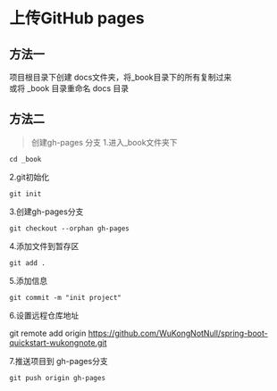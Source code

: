 # 上传GitHub pages

## 方法一
项目根目录下创建 docs文件夹，将_book目录下的所有复制过来<br>
或将 _book 目录重命名 docs 目录


## 方法二
> 创建gh-pages 分支
1.进入_book文件夹下
```dash
cd _book
```

2.git初始化
```
git init
```

3.创建gh-pages分支
```
git checkout --orphan gh-pages
```


4.添加文件到暂存区
```
git add .
```


5.添加信息
```
git commit -m "init project"
```


6.设置远程仓库地址

git remote add origin https://github.com/WuKongNotNull/spring-boot-quickstart-wukongnote.git

7.推送项目到 gh-pages分支
```angular2html
git push origin gh-pages

```

